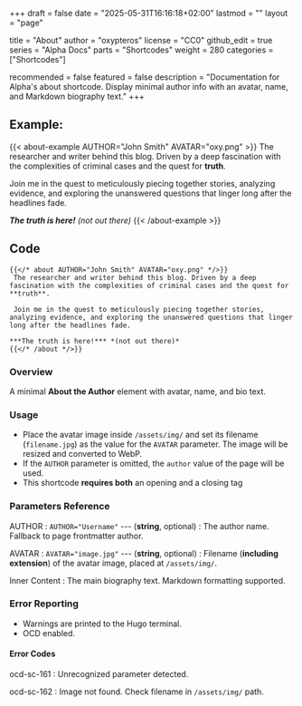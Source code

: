 +++
draft = false
date = "2025-05-31T16:16:18+02:00"
lastmod = ""
layout = "page"

title = "About"
author = "oxypteros"
license = "CC0"
github_edit = true
series = "Alpha Docs"
  parts = "Shortcodes"
  weight = 280
categories = ["Shortcodes"]

recommended = false
featured = false
description = "Documentation for Alpha's about shortcode. Display minimal author info with an avatar, name, and Markdown biography text."
+++
## Example:
{{< about-example AUTHOR="John Smith" AVATAR="oxy.png" >}}
 The researcher and writer behind this blog. Driven by a deep fascination with the complexities of criminal cases and the quest for **truth**. 
 
 Join me in the quest to meticulously piecing together stories, analyzing evidence, and exploring the unanswered questions that linger long after the headlines fade.
 
 ***The truth is here!*** *(not out there)*
{{< /about-example >}}

## Code
```go-html-template
{{</* about AUTHOR="John Smith" AVATAR="oxy.png" */>}}
 The researcher and writer behind this blog. Driven by a deep fascination with the complexities of criminal cases and the quest for **truth**. 
 
 Join me in the quest to meticulously piecing together stories, analyzing evidence, and exploring the unanswered questions that linger long after the headlines fade.
 
***The truth is here!*** *(not out there)*
{{</* /about */>}}
```
### Overview
A minimal **About the Author** element with avatar, name, and bio text.

### Usage
- Place the avatar image inside `/assets/img/` and set its filename (`filename.jpg`) as the value for the `AVATAR` parameter. The image will be resized and converted to WebP.
- If the `AUTHOR` parameter is omitted, the `author` value of the page will be used.
- This shortcode **requires both** an opening and a closing tag

### Parameters Reference
AUTHOR 
: `AUTHOR="Username"` --- (**string**, optional) 
: The author name. Fallback to page frontmatter author. 

AVATAR
: `AVATAR="image.jpg"` --- (**string**, optional) 
: Filename (**including extension**) of the avatar image, placed at `/assets/img/`. 

Inner Content 
: The main biography text. Markdown formatting supported.

### Error Reporting
- Warnings are printed to the Hugo terminal.
- OCD enabled.

#### Error Codes
ocd-sc-161
: Unrecognized parameter detected.

ocd-sc-162
: Image not found. Check filename in `/assets/img/` path.
